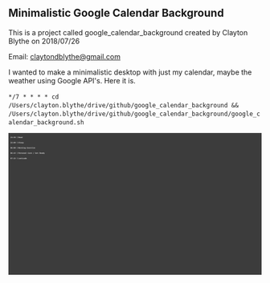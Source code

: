 

## Minimalistic Google Calendar Background

This is a project called google_calendar_background created by Clayton Blythe on 2018/07/26

Email: claytondblythe@gmail.com


I wanted to make a minimalistic desktop with just my calendar, maybe the weather using Google API's. Here it is.

`
*/7 * * * * cd /Users/clayton.blythe/drive/github/google_calendar_background && /Users/clayton.blythe/drive/github/google_calendar_background/google_calendar_background.sh
`

![Alt Test](https://raw.githubusercontent.com/claytonblythe/google_calendar_background/master/calendar.png)
